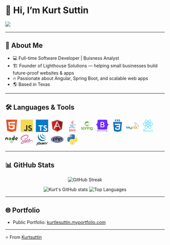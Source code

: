 # 👋 Hi, I’m Kurt Suttin  

<div align="start">
  <img src="[https://media.giphy.com/media/bGgsc5mWoryfgKBx1u/giphy.gif](https://media4.giphy.com/media/v1.Y2lkPTc5MGI3NjExM2l4YmZsbTl3aGN4N24wanFtaGp3MGZsZTVwZHN3dGF4Znh6bWU4dCZlcD12MV9pbnRlcm5hbF9naWZfYnlfaWQmY3Q9Zw/800iiDTaNNFOwytONV/giphy.gif)" width="300"/>
</div>

---

## 🚀 About Me  
- 💻 Full-time Software Developer | Buisness Analyst
- 🏗️ Founder of Lighthouse Solutions — helping small businesses build future-proof websites & apps  
- 🔥 Passionate about Angular, Spring Boot, and scalable web apps  
- 🌎 Based in Texas 

---

## 🛠️ Languages & Tools  
<div>
  <img src="https://github.com/devicons/devicon/blob/master/icons/html5/html5-original.svg" title="HTML5" alt="HTML5" width="40" height="40"/>&nbsp;
  <img src="https://github.com/devicons/devicon/blob/master/icons/javascript/javascript-original.svg" title="JavaScript" alt="JavaScript" width="40" height="40"/>&nbsp;
  <img src="https://github.com/devicons/devicon/blob/master/icons/typescript/typescript-original.svg" title="TypeScript" alt="TypeScript" width="40" height="40"/>&nbsp;
  <img src="https://github.com/devicons/devicon/blob/master/icons/angularjs/angularjs-original.svg" title="Angular" alt="Angular" width="40" height="40"/>&nbsp;
  <img src="https://github.com/devicons/devicon/blob/master/icons/java/java-original-wordmark.svg" title="Java" alt="Java" width="40" height="40"/>&nbsp;
  <img src="https://github.com/devicons/devicon/blob/master/icons/spring/spring-original-wordmark.svg" title="Spring Boot" alt="Spring Boot" width="40" height="40"/>&nbsp;
  <img src="https://github.com/devicons/devicon/blob/master/icons/bootstrap/bootstrap-plain-wordmark.svg" title="Bootstrap" alt="Bootstrap" width="40" height="40"/>&nbsp;
  <img src="https://github.com/devicons/devicon/blob/master/icons/css3/css3-plain-wordmark.svg" title="CSS3" alt="CSS3" width="40" height="40"/>&nbsp;
  <img src="https://github.com/devicons/devicon/blob/master/icons/mysql/mysql-original-wordmark.svg" title="MySQL" alt="MySQL" width="40" height="40"/>&nbsp;
  <img src="https://github.com/devicons/devicon/blob/master/icons/react/react-original-wordmark.svg" title="React" alt="React" width="40" height="40"/>&nbsp;
  <img src="https://github.com/devicons/devicon/blob/master/icons/nodejs/nodejs-original-wordmark.svg" title="Node.js" alt="Node.js" width="40" height="40"/>&nbsp;
  <img src="https://github.com/devicons/devicon/blob/master/icons/sass/sass-original.svg" title="SCSS/Sass" alt="SCSS/Sass" width="40" height="40"/>&nbsp;
  <img src="https://github.com/devicons/devicon/blob/master/icons/jquery/jquery-original-wordmark.svg" title="jQuery" alt="jQuery" width="40" height="40"/>&nbsp;
  <img src="https://github.com/devicons/devicon/blob/master/icons/php/php-original.svg" title="PHP" alt="PHP" width="40" height="40"/>&nbsp;
  <img src="https://github.com/devicons/devicon/blob/master/icons/python/python-original.svg" title="Python" alt="Python" width="40" height="40"/>&nbsp;
</div>

---

## 📊 GitHub Stats  

<p align="center">
  <!-- Streak (often the most reliable) -->
  <img
    src="https://streak-stats.demolab.com?user=Kurt-Suttin&theme=tokyonight&hide_border=true"
    alt="GitHub Streak"
  />
</p>

<p align="center">
  <!-- Core stats -->
  <img
    src="https://github-readme-stats.vercel.app/api?username=Kurt-Suttin&show_icons=true&theme=tokyonight&hide_border=true&rank_icon=github&cache_seconds=86400"
    alt="Kurt's GitHub stats"
    height="165"
  />
  <!-- Top languages -->
  <img
    src="https://github-readme-stats.vercel.app/api/top-langs/?username=Kurt-Suttin&layout=compact&theme=tokyonight&hide_border=true&langs_count=8&cache_seconds=86400"
    alt="Top Languages"
    height="165"
  />
</p>


---

## 🌐 Portfolio  
- Public Portfolio: [kurtlesuttin.myportfolio.com](https://kurtlesuttin.myportfolio.com/webdevelopmentprojects)  

---
⭐️ From [Kurtsuttin](https://github.com/Kurtsuttin)
